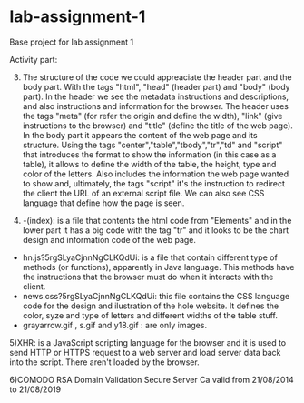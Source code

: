 # lab-assignment-1
Base project for lab assignment 1

Activity part:

3) The structure of the code we could appreaciate the header part and the body part. With the tags "html", "head" (header part) and "body" (body part).
In the header we see the metadata instructions and descriptions, and also instructions and information for the browser. The header uses the tags "meta" (for refer the origin and define the width), "link" (give instructions to the browser) and "title" (define the title of the web page).
In the body part it appears the content of the web page and its structure. Using the tags "center","table","tbody","tr","td" and "script" that introduces the format to show the information (in this case as a table), it allows to define the width of the table, the height, type and color of the letters. Also includes the information the web page wanted to show and, ultimately, the tags "script" it's the instruction to redirect the client the URL of an external script file.
We can also see CSS language that define how the page is seen.

4) -(index): is a file that contents the html code from "Elements" and in the lower part it has a big code with the tag "tr" and it looks to be the chart design and information code of the web page.
- hn.js?5rgSLyaCjnnNgCLKQdUi: is a file that contain different type of methods (or functions), apparently in Java language. This methods have the instructions that the browser must do when it interacts with the client.
- news.css?5rgSLyaCjnnNgCLKQdUi: this file contains the CSS language code for the design and ilustration of the hole website. It defines the color, syze and type of letters and different widths of the table stuff.
- grayarrow.gif , s.gif and y18.gif : are only images.

5)XHR: is a JavaScript scripting language for the browser and it is used to send HTTP or HTTPS request to a web server and load server data back into the script. There aren't loaded by the browser.

6)COMODO RSA Domain Validation Secure Server Ca
valid from 21/08/2014 to 21/08/2019







